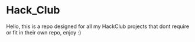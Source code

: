 # Hack_Club

Hello, this is a repo designed for all my HackClub projects that dont require or fit in their own repo, enjoy :)
